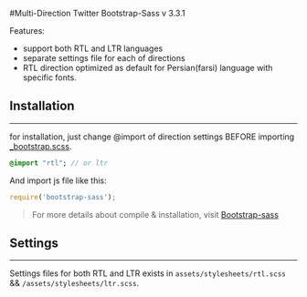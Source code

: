 #Multi-Direction Twitter Bootstrap-Sass v 3.3.1

Features:
- support both RTL and LTR languages
- separate settings file for each of directions
- RTL direction optimized as default for Persian(farsi) language with specific fonts.

## Installation
------
for installation, just change @import of direction settings BEFORE importing [_bootstrap.scss](assets/stylesheets/_bootstrap.scss).
```sass
@import "rtl"; // or ltr
```
And import js file like this:
```js
require('bootstrap-sass');
```

> For more details about compile & installation, visit [Bootstrap-sass](https://github.com/twbs/bootstrap-sass)

## Settings
------
Settings files for both RTL and LTR exists in `assets/stylesheets/rtl.scss` && `/assets/stylesheets/ltr.scss`.
